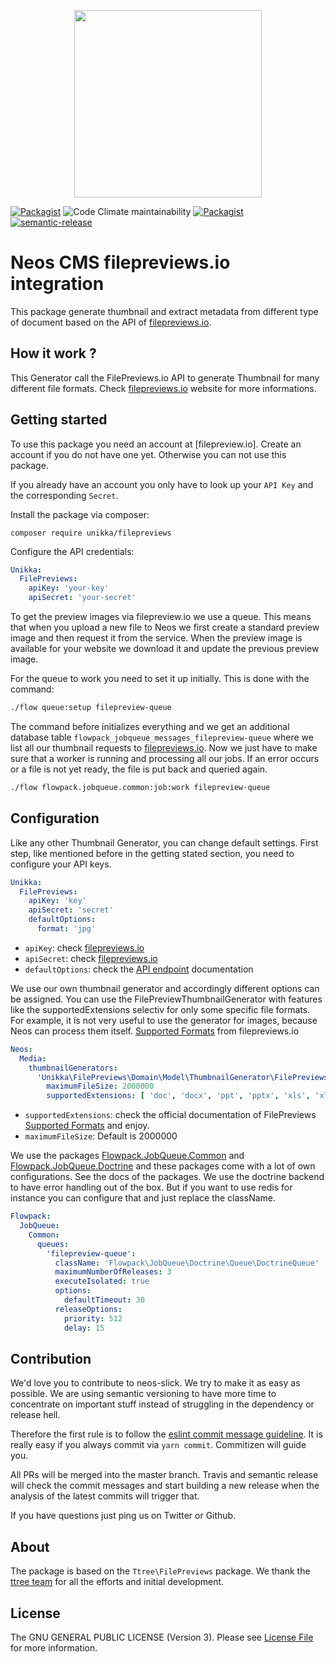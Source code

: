 <p align="center">
  <img src="https://cdn.jsdelivr.net/gh/unikka/unikka.de/src/assets/unikka_with_background.svg" width="300" />
</p>

[![Packagist](https://img.shields.io/packagist/l/unikka/filepreviews.svg?style=flat-square)](https://packagist.org/packages/unikka/filepreviews)
![Code Climate maintainability](https://img.shields.io/codeclimate/maintainability-percentage/Unikka/FilePreviews)
[![Packagist](https://img.shields.io/packagist/v/unikka/filepreviews.svg?style=flat-square)](https://packagist.org/packages/unikka/filepreviews)
[![semantic-release](https://img.shields.io/badge/%20%20%F0%9F%93%A6%F0%9F%9A%80-semantic--release-e10079.svg)](https://github.com/semantic-release/semantic-release)

# Neos CMS filepreviews.io integration

This package generate thumbnail and extract metadata from different type of document
based on the API of [filepreviews.io].

How it work ?
-------------

This Generator call the FilePreviews.io API to generate Thumbnail for many different file formats. Check [filepreviews.io]
website for more informations.

Getting started
-------------

To use this package you need an account at [filepreview.io]. Create an account if you do not have one yet. Otherwise you can not use this package.

If you already have an account you only have to look up your `API Key` and the corresponding `Secret`.

Install the package via composer:
```
composer require unikka/filepreviews
```

Configure the API credentials:
```yaml
Unikka:
  FilePreviews:
    apiKey: 'your-key'
    apiSecret: 'your-secret'
```

To get the preview images via filepreview.io we use a queue. This means that when you upload a new file to Neos we first create a standard preview image and then request it from the service.
When the preview image is available for your website we download it and update the previous preview image.

For the queue to work you need to set it up initially. This is done with the command:
```bash
./flow queue:setup filepreview-queue
```

The command before initializes everything and we get an additional database table `flowpack_jobqueue_messages_filepreview-queue` where we list all our thumbnail requests to [filepreviews.io].
Now we just have to make sure that a worker is running and processing all our jobs. If an error occurs or a file is not yet ready, the file is put back and queried again.
```bash
./flow flowpack.jobqueue.common:job:work filepreview-queue
```

Configuration
-------------

Like any other Thumbnail Generator, you can change default settings. First step, like mentioned before in the getting stated section, you need to configure your API keys.

```yaml
Unikka:
  FilePreviews:
    apiKey: 'key'
    apiSecret: 'secret'
    defaultOptions:
      format: 'jpg'
```

- ```apiKey```: check [filepreviews.io]
- ```apiSecret```: check [filepreviews.io]
- ```defaultOptions```: check the [API endpoint] documentation

We use our own thumbnail generator and accordingly different options can be assigned. You can use the FilePreviewThumbnailGenerator with features like the supportedExtensions selectiv for only some specific file formats. For example, it is not very useful to use the generator for images, because Neos can process them itself. [Supported Formats] from filepreviews.io

```yaml
Neos:
  Media:
    thumbnailGenerators:
      'Unikka\FilePreviews\Domain\Model\ThumbnailGenerator\FilePreviewsThumbnailGenerator':
        maximumFileSize: 2000000
        supportedExtensions: [ 'doc', 'docx', 'ppt', 'pptx', 'xls', 'xlxs', 'odt', 'ott', 'odp', 'txt', 'rtf', 'eps', 'psd', 'ai' ]
```

- ```supportedExtensions```: check the official documentation of FilePreviews [Supported Formats] and enjoy.
- ```maximumFileSize```: Default is 2000000

We use the packages [Flowpack.JobQueue.Common](https://github.com/Flowpack/jobqueue-common "Common queue package") and [Flowpack.JobQueue.Doctrine](https://github.com/Flowpack/jobqueue-doctrine "A job queue backend for the Flowpack.JobQueue.Common package")
and these packages come with a lot of own configurations. See the docs of the packages. We use the doctrine backend to have error handling out of the box. But if you want to use redis for instance you can configure that and just replace the className.

```yaml
Flowpack:
  JobQueue:
    Common:
      queues:
        'filepreview-queue':
          className: 'Flowpack\JobQueue\Doctrine\Queue\DoctrineQueue'
          maximumNumberOfReleases: 3
          executeIsolated: true
          options:
            defaultTimeout: 30
          releaseOptions:
            priority: 512
            delay: 15
```



## Contribution

We'd love you to contribute to neos-slick. We try to make it as easy as possible.
We are using semantic versioning to have more time to concentrate on important stuff
instead of struggling in the dependency or release hell.

Therefore the first rule is to follow the [eslint commit message guideline](https://github.com/conventional-changelog-archived-repos/conventional-changelog-eslint/blob/master/convention.md).
It is really easy if you always commit via `yarn commit`. Commitizen will guide you.

All PRs will be merged into the master branch. Travis and semantic release will check the commit messages and start
building a new release when the analysis of the latest commits will trigger that.

If you have questions just ping us on Twitter or Github.

## About

The package is based on the `Ttree\FilePreviews` package. We thank the [ttree team](https://ttree.ch) for
all the efforts and initial development.

## License
The GNU GENERAL PUBLIC LICENSE (Version 3). Please see [License File](LICENSE) for more information.


[filepreviews.io]: http://filepreviews.io/
[Supported Formats]: https://filepreviews.io/docs/features/
[API endpoint]: https://filepreviews.io/docs/endpoints/
